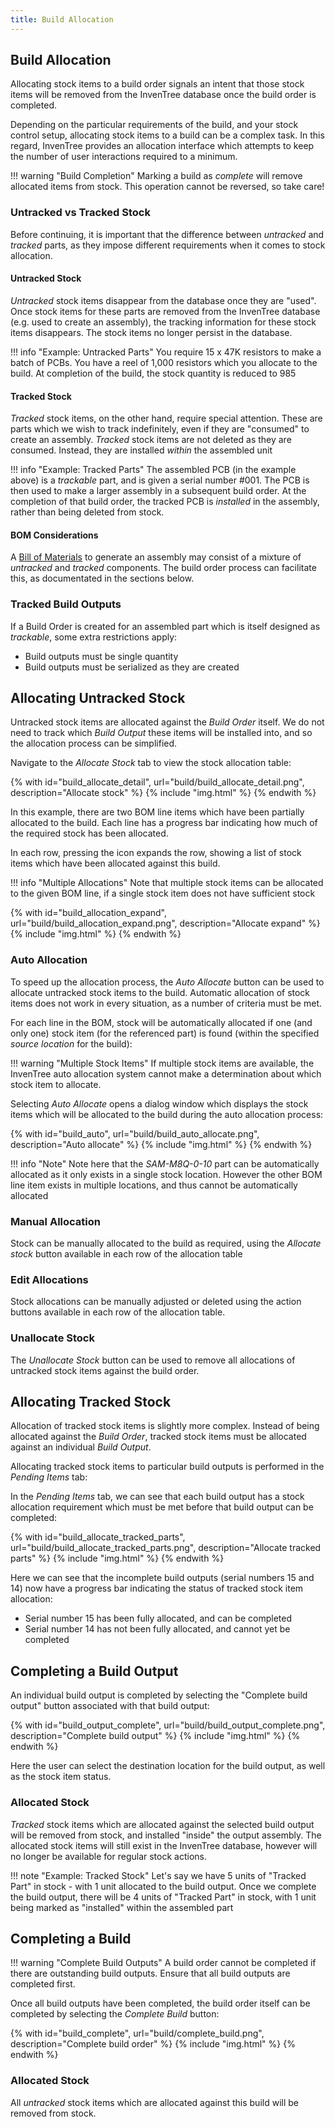 ```yaml
---
title: Build Allocation
---
```


## Build Allocation

Allocating stock items to a build order signals an intent that those stock items will be removed from the InvenTree database once the build order is completed.

Depending on the particular requirements of the build, and your stock control setup, allocating stock items to a build can be a complex task. In this regard, InvenTree provides an allocation interface which attempts to keep the number of user interactions required to a minimum.

!!! warning "Build Completion"
    Marking a build as *complete* will remove allocated items from stock. This operation cannot be reversed, so take care!

### Untracked vs Tracked Stock

Before continuing, it is important that the difference between *untracked* and *tracked* parts, as they impose different requirements when it comes to stock allocation.

#### Untracked Stock

*Untracked* stock items disappear from the database once they are "used". Once stock items for these parts are removed from the InvenTree database (e.g. used to create an assembly), the tracking information for these stock items disappears. The stock items no longer persist in the database.

!!! info "Example: Untracked Parts"
    You require 15 x 47K resistors to make a batch of PCBs. You have a reel of 1,000 resistors which you allocate to the build. At completion of the build, the stock quantity is reduced to 985

#### Tracked Stock

*Tracked* stock items, on the other hand, require special attention. These are parts which we wish to track indefinitely, even if they are "consumed" to create an assembly. *Tracked* stock items are not deleted as they are consumed. Instead, they are installed *within* the assembled unit

!!! info "Example: Tracked Parts"
    The assembled PCB (in the example above) is a *trackable* part, and is given a serial number #001. The PCB is then used to make a larger assembly in a subsequent build order. At the completion of that build order, the tracked PCB is *installed* in the assembly, rather than being deleted from stock.

#### BOM Considerations

A [Bill of Materials](./bom.md) to generate an assembly may consist of a mixture of *untracked* and *tracked* components. The build order process can facilitate this, as documentated in the sections below.

### Tracked Build Outputs

If a Build Order is created for an assembled part which is itself designed as *trackable*, some extra restrictions apply:

- Build outputs must be single quantity
- Build outputs must be serialized as they are created

## Allocating Untracked Stock

Untracked stock items are allocated against the *Build Order* itself. We do not need to track which *Build Output* these items will be installed into, and so the allocation process can be simplified.

Navigate to the *Allocate Stock* tab to view the stock allocation table:

{% with id="build_allocate_detail", url="build/build_allocate_detail.png", description="Allocate stock" %}
{% include "img.html" %}
{% endwith %}

In this example, there are two BOM line items which have been partially allocated to the build. Each line has a progress bar indicating how much of the required stock has been allocated.

In each row, pressing the <span class='fas fa-plus'></span> icon expands the row, showing a list of stock items which have been allocated against this build.

!!! info "Multiple Allocations"
    Note that multiple stock items can be allocated to the given BOM line, if a single stock item does not have sufficient stock

{% with id="build_allocation_expand", url="build/build_allocation_expand.png", description="Allocate expand" %}
{% include "img.html" %}
{% endwith %}

### Auto Allocation

To speed up the allocation process, the *Auto Allocate* button can be used to allocate untracked stock items to the build. Automatic allocation of stock items does not work in every situation, as a number of criteria must be met.

For each line in the BOM, stock will be automatically allocated if one (and only one) stock item (for the referenced part) is found (within the specified *source location* for the build):

!!! warning "Multiple Stock Items"
    If multiple stock items are available, the InvenTree auto allocation system cannot make a determination about which stock item to allocate.

Selecting *Auto Allocate* opens a dialog window which displays the stock items which will be allocated to the build during the auto allocation process:

{% with id="build_auto", url="build/build_auto_allocate.png", description="Auto allocate" %}
{% include "img.html" %}
{% endwith %}

!!! info "Note"
    Note here that the *SAM-M8Q-0-10* part can be automatically allocated as it only exists in a single stock location. However the other BOM line item exists in multiple locations, and thus cannot be automatically allocated

### Manual Allocation

Stock can be manually allocated to the build as required, using the *Allocate stock* button available in each row of the allocation table

### Edit Allocations

Stock allocations can be manually adjusted or deleted using the action buttons available in each row of the allocation table.

### Unallocate Stock

The *Unallocate Stock* button can be used to remove all allocations of untracked stock items against the build order.

## Allocating Tracked Stock

Allocation of tracked stock items is slightly more complex. Instead of being allocated against the *Build Order*, tracked stock items must be allocated against an individual *Build Output*.

Allocating tracked stock items to particular build outputs is performed in the *Pending Items* tab:

In the *Pending Items* tab, we can see that each build output has a stock allocation requirement which must be met before that build output can be completed:

{% with id="build_allocate_tracked_parts", url="build/build_allocate_tracked_parts.png", description="Allocate tracked parts" %}
{% include "img.html" %}
{% endwith %}

Here we can see that the incomplete build outputs (serial numbers 15 and 14) now have a progress bar indicating the status of tracked stock item allocation:

- Serial number 15 has been fully allocated, and can be completed
- Serial number 14 has not been fully allocated, and cannot yet be completed

## Completing a Build Output

An individual build output is completed by selecting the "Complete build output" button associated with that build output:

{% with id="build_output_complete", url="build/build_output_complete.png", description="Complete build output" %}
{% include "img.html" %}
{% endwith %}

Here the user can select the destination location for the build output, as well as the stock item status.

### Allocated Stock

*Tracked* stock items which are allocated against the selected build output will be removed from stock, and installed "inside" the output assembly. The allocated stock items will still exist in the InvenTree database, however will no longer be available for regular stock actions.

!!! note "Example: Tracked Stock"
    Let's say we have 5 units of "Tracked Part" in stock - with 1 unit allocated to the build output. Once we complete the build output, there will be 4 units of "Tracked Part" in stock, with 1 unit being marked as "installed" within the assembled part

## Completing a Build

!!! warning "Complete Build Outputs"
    A build order cannot be completed if there are outstanding build outputs. Ensure that all build outputs are completed first.

Once all build outputs have been completed, the build order itself can be completed by selecting the *Complete Build* button:

{% with id="build_complete", url="build/complete_build.png", description="Complete build order" %}
{% include "img.html" %}
{% endwith %}

### Allocated Stock

All *untracked* stock items which are allocated against this build will be removed from stock.
